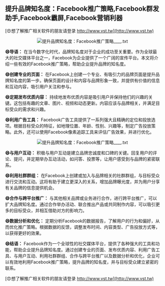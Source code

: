 ## **提升品牌知名度：Facebook推广策略,Facebook群发助手,Facebook霸屏,Facebook营销利器**

[😍想了解推广相关软件的朋友请登录 http://www.vst.tw](http://www.vst.tw)

 <center><img src="https://vst.tw/MP4/tuiguang/png/8.png" alt="提升品牌知名度：Facebook推广策略____.txt"></center>

**😄导语：**
在当今数字化时代，品牌知名度对于企业的成功至关重要。作为全球最大的社交媒体平台之一，Facebook为企业提供了一个广阔的宣传平台。本文将介绍一些有效的Facebook推广策略，帮助企业提升品牌的知名度。

**😄创建专业的页面：**
在Facebook上创建一个专业、有吸引力的品牌页面是提升品牌知名度的第一步。确保页面的设计和内容与品牌形象一致，并提供有价值的信息和互动内容，吸引用户关注和参与。

**😄定期发布优质内容：**
持续地发布优质内容是吸引用户并保持他们的兴趣的关键。这包括有趣的文章、图片、视频和动态更新。内容应该与品牌相关，并满足目标受众的需求和兴趣。

**😄利用广告工具：**
Facebook广告工具提供了一系列强大且精确的定位和投放选项。根据目标受众的特征，如地理位置、年龄、性别、兴趣等，制定广告投放策略。此外，还可以使用Facebook像素追踪工具来评估广告效果，并进行优化。

 <center><img src="https://vst.tw/MP4/tuiguang/png/1.png" alt="提升品牌知名度：Facebook推广策略____.txt"></center>

**😄与用户互动：**
积极与用户互动是建立品牌忠诚度和口碑的关键。回复用户的评论、提问，并定期举办互动活动，如问答、投票等，让用户感受到与品牌的紧密联系。

**😄利用社群群组：**
在Facebook上创建或加入与品牌相关的社群群组，与目标受众进行交流和互动。这将有助于建立更深入的关系，增加品牌曝光度，并为用户分享有关品牌的信息提供机会。

**😄合作与跨平台推广：**
与其他相关品牌或业务进行合作，进行跨平台推广，可以扩大品牌知名度。通过合作举办活动、联合推出产品或共同制作内容，可以吸引更多的目标受众，并相互借助对方的影响力。

**😄数据分析和优化：**
定期分析Facebook的数据报告，了解用户的行为和偏好，从而优化推广策略。根据数据的反馈，调整发布时间、内容类型、广告投放方式等，以获得更好的效果。

**😄结语：**
Facebook作为一个全球性的社交媒体平台，提供了各种强大的工具和功能，帮助企业提升品牌知名度。通过创建专业的页面、发布优质内容、利用广告工具、与用户互动、利用社群群组、合作与跨平台推广以及数据分析和优化，企业可以有效地利用Facebook推广策略，提升品牌的知名度，并与目标受众建立紧密的联系。

[😍想了解推广相关软件的朋友请登录 http://www.vst.tw](http://www.vst.tw)



